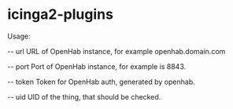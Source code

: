 # icinga2-plugins

Usage:

-- url    URL of OpenHab instance, for example openhab.domain.com

-- port   Port of OpenHab instance, for example is 8843.

-- token  Token for OpenHab auth, generated by openhab.

-- uid    UID of the thing, that should be checked.
